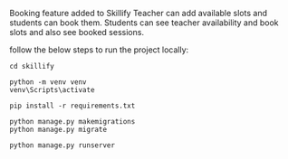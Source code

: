 Booking feature added to Skillify
Teacher can add available slots and students can book them.
Students can see teacher availability and book slots and also see booked sessions.


follow the below steps to run the project locally:
```
cd skillify

python -m venv venv
venv\Scripts\activate

pip install -r requirements.txt

python manage.py makemigrations
python manage.py migrate

python manage.py runserver


```